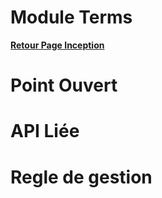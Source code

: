 # Module Terms

**[Retour Page Inception](./00_Page_Inception.md)**

# Point Ouvert

# API Liée

# Regle de gestion
